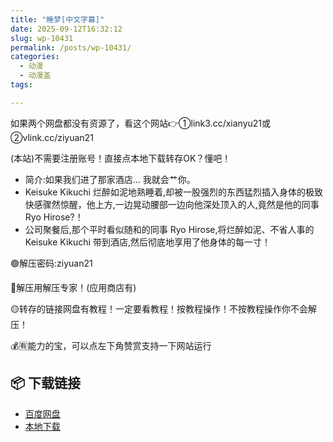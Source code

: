 ```yaml
---
title: "睡梦[中文字幕]"
date: 2025-09-12T16:32:12
slug: wp-10431
permalink: /posts/wp-10431/
categories:
  - 动漫
  - 动漫盖
tags:

---
```


如果两个网盘都没有资源了，看这个网站👉①link3.cc/xianyu21或②vlink.cc/ziyuan21

(本站)不需要注册账号！直接点本地下载转存OK？懂吧！

*   简介:如果我们进了那家酒店… 我就会艹你。
*   Keisuke Kikuchi 烂醉如泥地熟睡着,却被一股强烈的东西猛烈插入身体的极致快感骤然惊醒，他上方,一边晃动腰部一边向他深处顶入的人,竟然是他的同事 Ryo Hirose?！
*   公司聚餐后,那个平时看似随和的同事 Ryo Hirose,将烂醉如泥、不省人事的 Keisuke Kikuchi 带到酒店,然后彻底地享用了他身体的每一寸！

🟢解压密码:ziyuan21

🔵解压用解压专家！(应用商店有)

🟡转存的链接网盘有教程！一定要看教程！按教程操作！不按教程操作你不会解压！

💰🈶能力的宝，可以点左下角赞赏支持一下网站运行

## 📦 下载链接
- [百度网盘](https://blziyuan21.com/pay-download/10431?key=1e49665b3a&down_id=0)
- [本地下载](https://blziyuan21.com/pay-download/10431?key=1e49665b3a&down_id=1)

